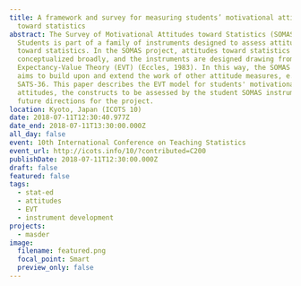 ```yaml
---
title: A framework and survey for measuring students’ motivational attitudes
  toward statistics
abstract: The Survey of Motivational Attitudes toward Statistics (SOMAS) for
  Students is part of a family of instruments designed to assess attitudes
  toward statistics. In the SOMAS project, attitudes toward statistics are
  conceptualized broadly, and the instruments are designed drawing from
  Expectancy-Value Theory (EVT) (Eccles, 1983). In this way, the SOMAS project
  aims to build upon and extend the work of other attitude measures, e.g. the
  SATS-36. This paper describes the EVT model for students' motivational
  attitudes, the constructs to be assessed by the student SOMAS instrument, and
  future directions for the project.
location: Kyoto, Japan (ICOTS 10)
date: 2018-07-11T12:30:40.977Z
date_end: 2018-07-11T13:30:00.000Z
all_day: false
event: 10th International Conference on Teaching Statistics
event_url: http://icots.info/10/?contributed=C200
publishDate: 2018-07-11T12:30:00.000Z
draft: false
featured: false
tags:
  - stat-ed
  - attitudes
  - EVT
  - instrument development
projects:
  - masder
image:
  filename: featured.png
  focal_point: Smart
  preview_only: false
---
```

